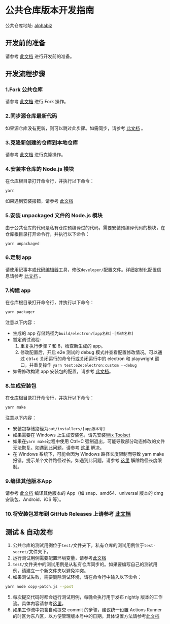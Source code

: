 # 公共仓库版本开发指南

公共仓库地址: [alphabiz](https://github.com/tanshuai/alphabiz)

## 开发前的准备

请参考 <a href="https://github.com/zeeis/customization-test/tree/main/docs/zh_cn/prepare-before-dev.md#prepare-before-dev">此文档</a> 进行开发前的准备。

## 开发流程步骤

### 1.Fork 公共仓库

请参考 <a href="https://github.com/zeeis/customization-test/tree/main/docs/zh_cn/fork-repo-hint.md#fork-repo">此文档</a> 进行 Fork 操作。

### 2.同步源仓库最新代码

如果源仓库没有更新，则可以跳过此步骤。如需同步，请参考 <a href="https://github.com/zeeis/customization-test/tree/main/docs/zh_cn/fork-repo-hint.md#sync-upstream-repo">此文档</a> 。

### 3.克隆新创建的仓库到本地仓库

请参考 <a href="https://github.com/zeeis/customization-test/tree/main/docs/zh_cn/fork-repo-hint.md#clone-repo">此文档</a> 进行克隆操作。

### 4.安装本仓库的 Node.js 模块

在仓库根目录打开命令行，并执行以下命令：

```bash
yarn
```

如果遇到安装报错，请参考 [此文档](https://github.com/zeeis/customization-test/tree/main/docs/zh_cn/development-issues-solutions.md#yarn-install-error)

### 5.安装 unpackaged 文件的 Node.js 模块

由于公共仓库的代码是私有仓库预编译过的代码，需要安装预编译代码的模块，在仓库根目录打开命令行，并执行以下命令：

```bash
yarn unpackaged
```

### 6.定制 app

请使用记事本或[代码编辑器](https://github.com/zeeis/customization-test/tree/main/docs/zh_cn/fork-repo-hint.md#code-editor)工具，修改`developer/`配置文件。详细定制化配置信息请参考 <a href="https://github.com/zeeis/customization-test/blob/main/docs/zh_cn/customized-content.md#customization">此文档</a> 。

### 7.构建 app

在仓库根目录打开命令行，并执行以下命令：
```bash
yarn packager
```
注意以下内容：
- 生成的 app 存储路径为`build/electron/[app名称]-[系统名称]`
- 暂定调试流程:
  1. 重复执行步骤 7 和 8，检查新生成的 app。
  2. 修改配置后，开启 e2e 测试的 debug 模式并查看配置修改情况。可以通过 ctrl+c 关闭运行的命令行或关闭运行中的 electron 和 playwright 窗口，并重复操作 `yarn test:e2e:electron:custom --debug`
- 如需修改构建 app 安装包的配置，请参考 [此文档](https://github.com/zeeis/customization-test/blob/main/docs/zh_cn/customized-content.md#install-package-config)。

### 8.生成安装包
在仓库根目录打开命令行，并执行以下命令：
```bash
yarn make
```
注意以下内容：
- 安装包存储路径为`out/installers/[app版本号]`
- 如果需要在 Windows 上生成安装包，请先安装<a href="https://github.com/zeeis/customization-test/tree/main/docs/zh_cn/fork-repo-hint.md#wix-tool">Wix Toolset</a>
- 如果在`yarn make`过程中使用 Ctrl+C 强制退出，可能导致部分动态修改的文件无法恢复。如遇到此问题，请参考 <a href="https://github.com/zeeis/customization-test/tree/main/docs/zh_cn/fork-repo-hint.md#template">这里</a> 解决。
- 在 Windows 系统下，可能会因为 Windows 路径长度限制而导致 yarn make 报错，提示某个文件路径过长。如遇到此问题，请参考 <a href="https://github.com/zeeis/customization-test/tree/main/docs/zh_cn/development-issues-solutions.md#path-to-long">这里</a> 解除路径长度限制。

### 9.编译其他版本App

请参考 <a href="https://github.com/zeeis/customization-test/tree/main/docs/zh_cn/build-app.md">此文档</a> 编译其他版本的 App（如 snap、amd64、universal 版本的 dmg 安装包、Android、iOS 等）。
### 10.将安装包发布到 GitHub Releases 上请参考 <a href="https://github.com/zeeis/customization-test/tree/main/docs/zh_cn/fork-repo-hint.md#github-release">此文档</a>

## 测试 & 自动发布

1. 公共仓库的测试用例位于`test/`文件夹下，私有仓库的测试用例位于`test-secret/`文件夹下。
2. 运行测试用例需要配置环境变量，请参考<a href="https://github.com/zeeis/customization-test/tree/main/docs/zh_cn/fork-repo-hint.md#test-env">此文档</a>
3. `test/`文件夹中的测试用例是从私有仓库同步的。如果要编写自己的测试用例，请建立一个新文件夹以避免冲突。
4. 如果测试失败，需要删除测试环境，请在命令行中输入以下命令：
```bash
yarn node copy-patch.js --post
```
5. 每次提交代码时都会运行测试用例，每晚会执行用于发布 nightly 版本的工作流。具体内容请参考[这里](https://github.com/tanshuai/alphabiz/blob/main/.github/workflows/push.yml)。
6. 如果工作流中包含自动提交 commit 的步骤，建议统一设置 Actions Runner 的时区为东八区，以方便管理版本号中的日期。具体设置方法请参考<a href="https://github.com/zeeis/customization-test/tree/main/docs/zh_cn/fork-repo-hint.md#set-timezone">此文档</a>